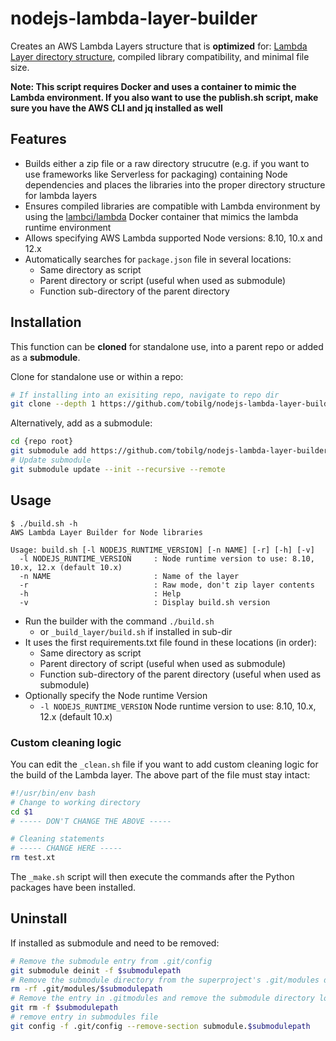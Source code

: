# nodejs-lambda-layer-builder

Creates an AWS Lambda Layers structure that is **optimized** for: [Lambda Layer directory structure](https://docs.aws.amazon.com/lambda/latest/dg/configuration-layers.html#configuration-layers-path), compiled library compatibility, and minimal file size.

**Note: This script requires Docker and uses a container to mimic the Lambda environment. If you also want to use the publish.sh script, make sure you have the AWS CLI and jq installed as well**

## Features

- Builds either a zip file or a raw directory strucutre (e.g. if you want to use frameworks like Serverless for packaging) containing Node dependencies and places the libraries into the proper directory structure for lambda layers
- Ensures compiled libraries are compatible with Lambda environment by using the [lambci/lambda](https://hub.docker.com/r/lambci/lambda) Docker container that mimics the lambda runtime environment
- Allows specifying AWS Lambda supported Node versions: 8.10, 10.x and 12.x
- Automatically searches for `package.json` file in several locations:
  - Same directory as script
  - Parent directory or script (useful when used as submodule)
  - Function sub-directory of the parent directory

## Installation

This function can be **cloned** for standalone use, into a parent repo or added as a **submodule**.

Clone for standalone use or within a repo:

``` bash
# If installing into an exisiting repo, navigate to repo dir
git clone --depth 1 https://github.com/tobilg/nodejs-lambda-layer-builder _build_layer
```

Alternatively, add as a submodule:

``` bash
cd {repo root}
git submodule add https://github.com/tobilg/nodejs-lambda-layer-builder _build_layer
# Update submodule
git submodule update --init --recursive --remote
```

## Usage

```text
$ ./build.sh -h
AWS Lambda Layer Builder for Node libraries

Usage: build.sh [-l NODEJS_RUNTIME_VERSION] [-n NAME] [-r] [-h] [-v]
  -l NODEJS_RUNTIME_VERSION     : Node runtime version to use: 8.10, 10.x, 12.x (default 10.x)
  -n NAME                       : Name of the layer
  -r                            : Raw mode, don't zip layer contents
  -h                            : Help
  -v                            : Display build.sh version
```

- Run the builder with the command `./build.sh`
  - or `_build_layer/build.sh` if installed in sub-dir
- It uses the first requirements.txt file found in these locations (in order):
  - Same directory as script
  - Parent directory of script (useful when used as submodule)
  - Function sub-directory of the parent directory (useful when used as submodule)
- Optionally specify the Node runtime Version
  - `-l NODEJS_RUNTIME_VERSION` Node runtime version to use: 8.10, 10.x, 12.x (default 10.x)

### Custom cleaning logic

You can edit the `_clean.sh` file if you want to add custom cleaning logic for the build of the Lambda layer. The above part of the file must stay intact:

```bash
#!/usr/bin/env bash
# Change to working directory
cd $1
# ----- DON'T CHANGE THE ABOVE -----

# Cleaning statements
# ----- CHANGE HERE -----
rm test.xt
```

The `_make.sh` script will then execute the commands after the Python packages have been installed.

## Uninstall

If installed as submodule and need to be removed:

```bash
# Remove the submodule entry from .git/config
git submodule deinit -f $submodulepath
# Remove the submodule directory from the superproject's .git/modules directory
rm -rf .git/modules/$submodulepath
# Remove the entry in .gitmodules and remove the submodule directory located at path/to/submodule
git rm -f $submodulepath
# remove entry in submodules file
git config -f .git/config --remove-section submodule.$submodulepath
```